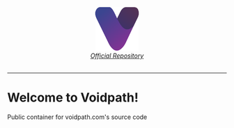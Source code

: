 <div align="center">
    <a href="https://github.com/github_username/repo_name">
        <img src="assets/logo/logo-color.svg" alt="Logo" width="100" height="100"><br>
        <span><i>Official Repository</i></span>
    </a>
    <br><br>
</div>

<hr>

# Welcome to Voidpath!
Public container for voidpath.com's source code